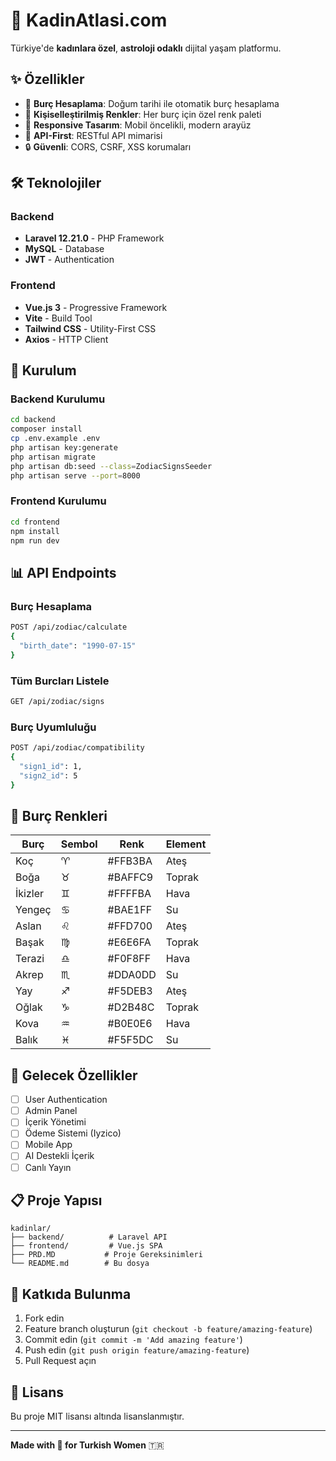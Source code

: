 # 🌟 KadinAtlasi.com

Türkiye'de **kadınlara özel**, **astroloji odaklı** dijital yaşam platformu.

## ✨ Özellikler

- 🌙 **Burç Hesaplama**: Doğum tarihi ile otomatik burç hesaplama
- 🎨 **Kişiselleştirilmiş Renkler**: Her burç için özel renk paleti
- 📱 **Responsive Tasarım**: Mobil öncelikli, modern arayüz
- 🚀 **API-First**: RESTful API mimarisi
- 🔒 **Güvenli**: CORS, CSRF, XSS korumaları

## 🛠 Teknolojiler

### Backend
- **Laravel 12.21.0** - PHP Framework
- **MySQL** - Database
- **JWT** - Authentication

### Frontend  
- **Vue.js 3** - Progressive Framework
- **Vite** - Build Tool
- **Tailwind CSS** - Utility-First CSS
- **Axios** - HTTP Client

## 🚀 Kurulum

### Backend Kurulumu
```bash
cd backend
composer install
cp .env.example .env
php artisan key:generate
php artisan migrate
php artisan db:seed --class=ZodiacSignsSeeder
php artisan serve --port=8000
```

### Frontend Kurulumu
```bash
cd frontend
npm install
npm run dev
```

## 📊 API Endpoints

### Burç Hesaplama
```bash
POST /api/zodiac/calculate
{
  "birth_date": "1990-07-15"
}
```

### Tüm Burcları Listele
```bash
GET /api/zodiac/signs
```

### Burç Uyumluluğu
```bash
POST /api/zodiac/compatibility
{
  "sign1_id": 1,
  "sign2_id": 5
}
```

## 🌈 Burç Renkleri

| Burç | Sembol | Renk | Element |
|------|--------|------|---------|
| Koç | ♈ | #FFB3BA | Ateş |
| Boğa | ♉ | #BAFFC9 | Toprak |
| İkizler | ♊ | #FFFFBA | Hava |
| Yengeç | ♋ | #BAE1FF | Su |
| Aslan | ♌ | #FFD700 | Ateş |
| Başak | ♍ | #E6E6FA | Toprak |
| Terazi | ♎ | #F0F8FF | Hava |
| Akrep | ♏ | #DDA0DD | Su |
| Yay | ♐ | #F5DEB3 | Ateş |
| Oğlak | ♑ | #D2B48C | Toprak |
| Kova | ♒ | #B0E0E6 | Hava |
| Balık | ♓ | #F5F5DC | Su |

## 🎯 Gelecek Özellikler

- [ ] User Authentication
- [ ] Admin Panel  
- [ ] İçerik Yönetimi
- [ ] Ödeme Sistemi (Iyzico)
- [ ] Mobile App
- [ ] AI Destekli İçerik
- [ ] Canlı Yayın

## 📋 Proje Yapısı

```
kadinlar/
├── backend/          # Laravel API
├── frontend/         # Vue.js SPA  
├── PRD.MD           # Proje Gereksinimleri
└── README.md        # Bu dosya
```

## 🤝 Katkıda Bulunma

1. Fork edin
2. Feature branch oluşturun (`git checkout -b feature/amazing-feature`)
3. Commit edin (`git commit -m 'Add amazing feature'`)
4. Push edin (`git push origin feature/amazing-feature`)
5. Pull Request açın

## 📄 Lisans

Bu proje MIT lisansı altında lisanslanmıştır.

---

**Made with 💜 for Turkish Women** 🇹🇷